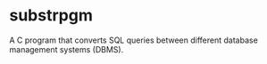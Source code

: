 # substrpgm
A C program that converts SQL queries between different database management systems (DBMS).
